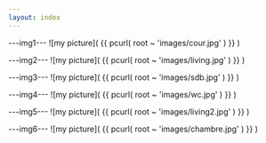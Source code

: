```yaml
---
layout: index 
---
```


---img1---
![my picture]( {{ pcurl( root ~ 'images/cour.jpg' ) }} )

---img2---
![my picture]( {{ pcurl( root ~ 'images/living.jpg' ) }} )

---img3---
![my picture]( {{ pcurl( root ~ 'images/sdb.jpg' ) }} )

---img4---
![my picture]( {{ pcurl( root ~ 'images/wc.jpg' ) }} )

---img5---
![my picture]( {{ pcurl( root ~ 'images/living2.jpg' ) }} )

---img6---
![my picture]( {{ pcurl( root ~ 'images/chambre.jpg' ) }} )
